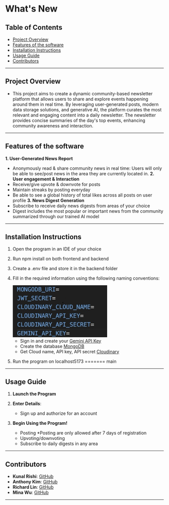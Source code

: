 # What's New



## Table of Contents
- [Project Overview](#project-overview)
- [Features of the software](#features-of-the-software)
- [Installation Instructions](#installation-instructions)
- [Usage Guide](#usage-guide)
- [Contributors](#contributors)

---

## Project Overview
- This project aims to create a dynamic community-based newsletter platform that allows users to share and explore events happening around them in real time. By leveraging user-generated posts, modern data storage solutions, and generative AI, the platform curates the most relevant and engaging content into a daily newsletter. The newsletter provides concise summaries of the day's top events, enhancing community awareness and interaction.

---

## Features of the software
**1. User-Generated News Report**
- Anonymously read & share community news in real time: Users will only be able to see/post news in the area they are currently located in.
**2. User engagement & Interaction**
- Receive/give upvote & downvote for posts
- Maintain streaks by posting everyday
- Be able to see a global history of total likes across all posts on user profile
**3. News Digest Generation**
- Subscribe to receive daily news digests from areas of your choice
- Digest includes the most popular or important news from the community summarized through our trained AI model

---

## Installation Instructions
1. Open the program in an IDE of your choice
2. Run npm install on both frontend and backend
4. Create a .env file and store it in the backend folder
5. Fill in the required information using the following naming conventions:

     <img src="images_for_readme/img1.jpg" alt=".env file template" width="300">
   
    - Sign in and create your [Gemini API Key](https://aistudio.google.com/welcome)
    - Create the database [MongoDB](https://www.mongodb.com/cloud)
    - Get Cloud name, API key, API secret [Cloudinary](https://cloudinary.com)
6. Run the program on localhost5173
=======
main

---

## Usage Guide

1. **Launch the Program**

2. **Enter Details**:
    - Sign up and authorize for an account

3. **Begin Using the Program!**
    - Posting *Posting are only allowed after 7 days of registration
    - Upvoting/downvoting
    - Subscribe to daily digests in any area

---

## Contributors
- **Kunal Rishi**: [GitHub](https://github.com/plumedeneko)
- **Anthony Kim**: [GitHub](https://github.com/antmskim)
- **Richard Lin**: [GitHub](https://github.com/richardrLin)
- **Mina Wu**: [GitHub](https://github.com/MW0808)

---

